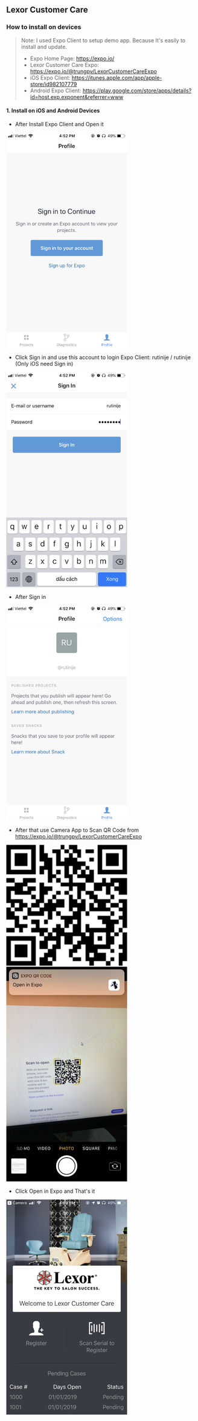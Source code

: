 ## Lexor Customer Care

### How to install on devices

> Note: I used Expo Client to setup demo app. Because It's easily to install and update.
>
> -   Expo Home Page: https://expo.io/
> -   Lexor Customer Care Expo: https://expo.io/@trungpv/LexorCustomerCareExpo
> -   iOS Expo Client: <https://itunes.apple.com/app/apple-store/id982107779>
> -   Android Expo Client: <https://play.google.com/store/apps/details?id=host.exp.exponent&referrer=www>

#### 1. Install on iOS and Android Devices

-   After Install Expo Client and Open it

<img width="320" src="./images/IMG_1513.PNG">

-   Click Sign in and use this account to login Expo Client: rutinije / rutinije (Only iOS need Sign in)

<img width="320" src="./images/IMG_1514.PNG">

-   After Sign in

<img width="320" src="./images/IMG_1515.PNG">

-   After that use Camera App to Scan QR Code from <https://expo.io/@trungpv/LexorCustomerCareExpo>

<img width="320" src="./images/code.png">
<br>
<img width="320" src="./images/IMG_1516.PNG">

-   Click Open in Expo and That's it

<img width="320" src="./images/IMG_1517.PNG">
